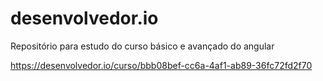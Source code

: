 # desenvolvedor.io

Repositório para estudo do curso básico e avançado do angular

https://desenvolvedor.io/curso/bbb08bef-cc6a-4af1-ab89-36fc72fd2f70
